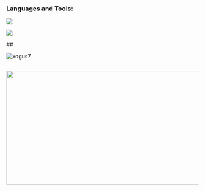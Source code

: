 ### Languages and Tools:
<p>
  <a href="https://skillicons.dev">
    <img src="https://skillicons.dev/icons?i=java,c,py,js,react" />
  </a>
</p>
<p>
  <a href="https://skillicons.dev">
    <img src="https://skillicons.dev/icons?i=raspberrypi,arduino,androidstudio" />
  </a>
</p>
##

<p>
  <img align="center"
    src="https://github-readme-stats.vercel.app/api/top-langs?username=xogus7&show_icons=true&locale=en&layout=compact" alt="xogus7" />
</p>


##
<a href="https://github.com/devxb/gitanimals">
  <img
    src="https://render.gitanimals.org/farms/xogus7"
    width="600"
    height="300"
  />
</a>
